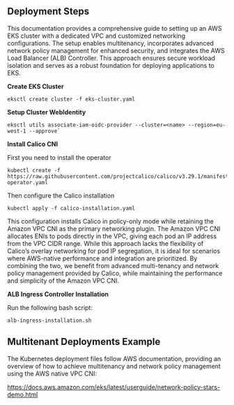 ## Deployment Steps
This documentation provides a comprehensive guide to setting up an AWS EKS cluster with a dedicated VPC and customized networking configurations. The setup enables multitenancy, incorporates advanced network policy management for enhanced security, and integrates the AWS Load Balancer (ALB) Controller. This approach ensures secure workload isolation and serves as a robust foundation for deploying applications to EKS.

**Create EKS Cluster**

```
eksctl create cluster -f eks-cluster.yaml
```

**Setup Cluster WebIdentity**

```
eksctl utils associate-iam-oidc-provider --cluster=<name> --region=eu-west-1 --approve`
```

**Install Calico CNI**

First you need to install the operator
```
kubectl create -f https://raw.githubusercontent.com/projectcalico/calico/v3.29.1/manifests/tigera-operator.yaml
```

Then configure the Calico installation

```
kubectl apply -f calico-installation.yaml
```

This configuration installs Calico in policy-only mode while retaining the Amazon VPC CNI as the primary networking plugin. The Amazon VPC CNI allocates ENIs to pods directly in the VPC, giving each pod an IP address from the VPC CIDR range. While this approach lacks the flexibility of Calico’s overlay networking for pod IP segregation, it is ideal for scenarios where AWS-native performance and integration are prioritized. By combining the two, we benefit from advanced multi-tenancy and network policy management provided by Calico, while maintaining the performance and simplicity of the Amazon VPC CNI.

**ALB Ingress Controller Installation**

Run the following bash script:

```
alb-ingress-installation.sh
```

## Multitenant Deployments Example

The Kubernetes deployment files follow AWS documentation, providing an overview of how to achieve multitenancy and network policy management using the AWS native VPC CNI:

https://docs.aws.amazon.com/eks/latest/userguide/network-policy-stars-demo.html